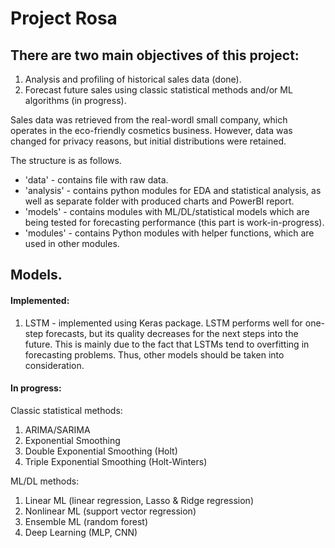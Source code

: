 # Project Rosa

## There are two main objectives of this project:
1. Analysis and profiling of historical sales data (done).
2. Forecast future sales using classic statistical methods and/or ML algorithms (in progress).

Sales data was retrieved from the real-wordl small company, which operates in the eco-friendly cosmetics business.
However, data was changed for privacy reasons, but initial distributions were retained.

The structure is as follows.
- 'data' - contains file with raw data.
- 'analysis' - contains python modules for EDA and statistical analysis, as well as separate folder with produced charts and PowerBI report.
- 'models' - contains modules with ML/DL/statistical models which are being tested for forecasting performance (this part is work-in-progress). 
- 'modules' - contains Python modules with helper functions, which are used in other modules.

## Models.

#### Implemented: 
1. LSTM - implemented using Keras package.
LSTM performs well for one-step forecasts, but its quality decreases for the next steps into the future. This is mainly due to the fact that LSTMs tend to overfitting in forecasting problems. Thus, other models should be taken into consideration.

#### In progress:
Classic statistical methods:
1. ARIMA/SARIMA
2. Exponential Smoothing
3. Double Exponential Smoothing (Holt)
4. Triple Exponential Smoothing (Holt-Winters)

ML/DL methods:
1. Linear ML (linear regression, Lasso & Ridge regression)
2. Nonlinear ML (support vector regression)
3. Ensemble ML (random forest)
4. Deep Learning (MLP, CNN)
